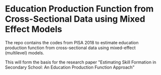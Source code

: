 # Education Production Function from Cross-Sectional Data using Mixed Effect Models
The repo contains the codes from PISA 2018 to estimate education production function from cross-sectional data using mixed-effect (multilevel) models.

This will form the basis for the research paper "Estimating Skill Formation in Secondary School: An Education Production Function Approach"
